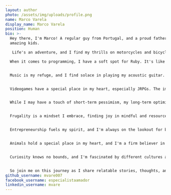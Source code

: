 ```yaml
---
layout: author
photo: /assets/img/uploads/profile.png
name: Marco Varela
display_name: Marco Varela
position: Human
bio: >-
  Hey there, I'm Marco! A regular guy from Portugal, and a proud father of two
  amazing kids.

   Life's an adventure, and I find my thrills on motorcycles and bicycles, embracing the freedom of the open road. There's something magical about the wind in my hair and the rhythm of the pedals that brings me pure joy.

  When it comes to programming, I have a soft spot for Ruby. It's like a language that speaks to my soul, allowing me to create elegant and precise digital wonders. But I'm not one to stay in my comfort zone—I'm always up for exploring new programming languages, pushing the boundaries of my creativity, and expanding my horizons.


  Music is my refuge, and I find solace in playing my acoustic guitar. But here's the twist—I love adding my own twist to famous songs with parody lyrics. There's nothing quite like bringing laughter and lightness to people's lives through music. Strumming those strings and seeing smiles light up faces is pure magic.


  Videogames have a special place in my heart, especially JRPGs. The immersive worlds, captivating narratives, and epic quests transport me to realms of wonder. I'm always eager to dive into the latest adventures and engage in passionate discussions with fellow gamers, sharing stories and forging connections.


  While I may have a touch of short-term pessimism, my long-term optimism shines through. I love exploring topics like futurism, longtermism, and transhumanism, pondering the possibilities and envisioning a brighter future. It's that unwavering belief that keeps me going and fuels my desire to make a positive impact.


  Frugality is a mindset I embrace, finding joy in mindful and resourceful living. Simple pleasures and thoughtful choices can bring immense happiness. I'm all about discovering the beauty in the little things and sharing practical wisdom to inspire others on their own frugal journeys.


  Entrepreneurship fuels my spirit, and I'm always on the lookout for blue ocean business ideas. There's something invigorating about exploring untapped markets and uncharted territories. I love thinking outside the box, taking risks, and seeking innovative solutions that can make a difference.


  Animals hold a special place in my heart, and I'm a firm believer in spreading love and compassion wherever I go. Advocating for their well-being is important to me, creating a nurturing environment for all creatures to thrive. It's a reminder of our interconnectedness and the responsibility we have to protect our natural world.


  Curiosity knows no bounds, and I'm fascinated by different cultures and experiences. Learning from others, celebrating diversity, and building bridges of understanding are passions close to my heart. It's through these connections that we can truly make the world a better place.


  So join me on this journey as I share relatable stories, thoughts, and insights. Let's celebrate the beauty of everyday moments, the power of genuine connections, and the wonders of being authentically human. Together, we can find inspiration, laughter, and a renewed appreciation for the simple joys that make life truly remarkable.
github_username: mvare007
facebook_username: especialistaamador
linkedin_username: mvare
---
```

